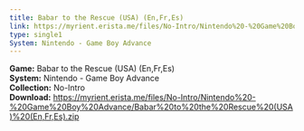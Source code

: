```yaml
---
title: Babar to the Rescue (USA) (En,Fr,Es)
link: https://myrient.erista.me/files/No-Intro/Nintendo%20-%20Game%20Boy%20Advance/Babar%20to%20the%20Rescue%20(USA)%20(En,Fr,Es).zip
type: single1
System: Nintendo - Game Boy Advance
---
```

<b>Game:</b> Babar to the Rescue (USA) (En,Fr,Es)<br>
<b>System:</b> Nintendo - Game Boy Advance<br>
<b>Collection:</b> No-Intro<br>
<b>Download:</b> https://myrient.erista.me/files/No-Intro/Nintendo%20-%20Game%20Boy%20Advance/Babar%20to%20the%20Rescue%20(USA)%20(En,Fr,Es).zip